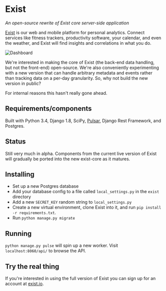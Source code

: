# Exist

*An open-source rewrite of Exist core server-side application*

[Exist](https://exist.io) is our web and mobile platform for personal analytics. Connect services like fitness trackers, productivity software, your calendar, and even the weather, and Exist will find insights and correlations in what you do.

![Dashboard](https://exist.io/static/img/pics/feature_today2.png)

We're interested in making the core of Exist (the back-end data handling, but not the front-end) open-source. We're also conveniently experimenting with a new version that can handle arbitrary metadata and events rather than tracking data on a per-day granularity. So, why not build the new version in public?

For internal reasons this hasn't really gone ahead.

## Requirements/components

Built with Python 3.4, Django 1.8, SciPy, [Pulsar](https://github.com/quantmind/pulsar/), Django Rest Framework, and Postgres.

## Status

Still very much in alpha. Components from the current live version of Exist will gradually be ported into the new exist-core as it matures.

## Installing

* Set up a new Postgres database
* Add your database config to a file called `local_settings.py` in the `exist` directory
* Add a new `SECRET_KEY` random string to `local_settings.py`
* Create a new virtual environment, clone Exist into it, and run `pip install -r requirements.txt`.
* Run `python manage.py migrate`

## Running

`python manage.py pulse` will spin up a new worker. Visit `localhost:8060/api/` to browse the API.

## Try the real thing

If you're interested in using the full version of Exist you can sign up for an account at [exist.io](https://exist.io).
